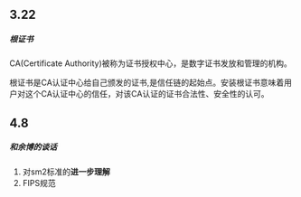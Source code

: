 ## 3.22

##### 根证书

CA(Certificate Authority)被称为证书授权中心，是数字证书发放和管理的机构。

根证书是CA认证中心给自己颁发的证书,是信任链的起始点。安装根证书意味着用户对这个CA认证中心的信任，对该CA认证的证书合法性、安全性的认可。





## 4.8

##### 和余博的谈话

1. 对sm2标准的**进一步理解**	
2. FIPS规范